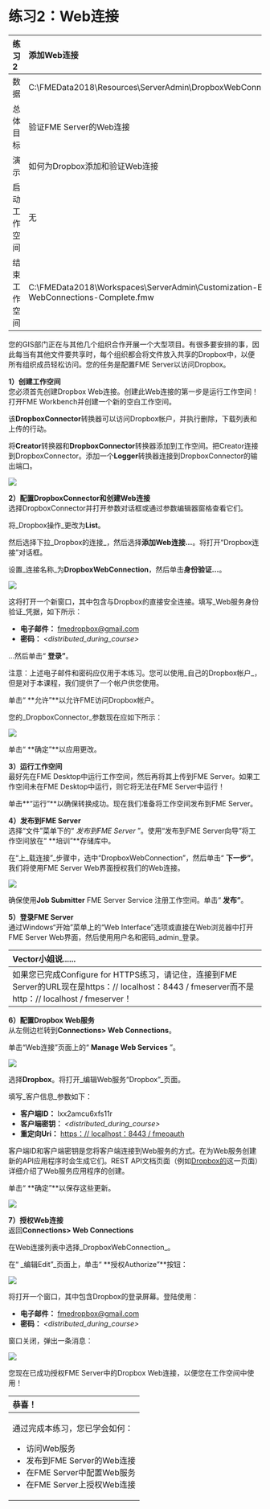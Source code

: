 # 练习2：Web连接

|  练习2 |  添加Web连接 |
| :--- | :--- |
| 数据 | C:\FMEData2018\Resources\ServerAdmin\DropboxWebConnection.xml |
| 总体目标 | 验证FME Server的Web连接 |
| 演示 | 如何为Dropbox添加和验证Web连接 |
| 启动工作空间 | 无 |
| 结束工作空间 | C:\FMEData2018\Workspaces\ServerAdmin\Customization-Ex2-WebConnections-Complete.fmw |

您的GIS部门正在与其他几个组织合作开展一个大型项目。有很多要安排的事，因此每当有其他文件要共享时，每个组织都会将文件放入共享的Dropbox中，以便所有组织成员轻松访问。您的任务是配置FME Server以访问Dropbox。

  
**1）创建工作空间**  
您必须首先创建Dropbox Web连接。创建此Web连接的第一步是运行工作空间！打开FME Workbench并创建一个新的空白工作空间。

该**DropboxConnector**转换器可以访问Dropbox帐户，并执行删除，下载列表和上传的行动。

将**Creator**转换器和**DropboxConnector**转换器添加到工作空间。把Creator连接到DropboxConnector。添加一个**Logger**转换器连接到DropboxConnector的输出端口。

[![](../.gitbook/assets/5.201.ex1.webconnectionsworkbench.png)](https://github.com/xuhengxx/FMETraining-1/tree/c60c1e291fd9e762b26517c54e4fd7ea9f748055/ServerAdmin5Customization/Images/5.201.Ex1.WebConnectionsWorkbench.png)

  
**2）配置DropboxConnector和创建Web连接**  
选择DropboxConnector并打开参数对话框或通过参数编辑器窗格查看它们。

将_Dropbox操作_更改为**List**。

然后选择下拉_Dropbox的连接_，然后选择**添加Web连接...**。将打开“Dropbox连接”对话框。

设置_连接名称_为**DropboxWebConnection**，然后单击**身份验证...**。

[![](https://github.com/domix2000/FMETraining-1/raw/Server-Admin-2018/ServerAdmin5Customization/Images/5.202.Ex1.AuthenticateConnection.png)](https://github.com/xuhengxx/FMETraining-1/tree/c60c1e291fd9e762b26517c54e4fd7ea9f748055/ServerAdmin5Customization/Images/5.202.Ex1.AuthenticateConnection.png)

这将打开一个新窗口，其中包含与Dropbox的直接安全连接。填写_Web服务身份验证_凭据，如下所示：

* **电子邮件：** [fmedropbox@gmail.com](mailto:fmedropbox@gmail.com)
* **密码：** _&lt;distributed\_during\_course&gt;_

...然后单击“ **登录”**。

注意：上述电子邮件和密码应仅用于本练习。您可以使用_自己的Dropbox帐户_，但是对于本课程，我们提供了一个帐户供您使用。

单击“ **允许”**以允许FME访问Dropbox帐户。

您的_DropboxConnector_参数现在应如下所示：

[![](../.gitbook/assets/5.203.ex1.dropboxconnectorparameters.png)](https://github.com/xuhengxx/FMETraining-1/tree/c60c1e291fd9e762b26517c54e4fd7ea9f748055/ServerAdmin5Customization/Images/5.203.Ex1.DropboxConnectorParameters.png)

单击“ **确定”**以应用更改。

  
**3）运行工作空间**  
最好先在FME Desktop中运行工作空间，然后再将其上传到FME Server。如果工作空间未在FME Desktop中运行，则它将无法在FME Server中运行！

单击**“运行”**以确保转换成功。现在我们准备将工作空间发布到FME Server。

  
**4）发布到FME Server**  
选择“文件”菜单下的“ _发布到FME Server_ ”。使用“发布到FME Server向导”将工作空间放在“ **培训”**存储库中。

在“上_载连接”_步骤中，选中“DropboxWebConnection”，然后单击“ **下一步”**。我们将使用FME Server Web界面授权我们的Web连接。

[![](../.gitbook/assets/5.204.ex1.uploadconnections.png)](https://github.com/xuhengxx/FMETraining-1/tree/c60c1e291fd9e762b26517c54e4fd7ea9f748055/ServerAdmin5Customization/Images/5.204.Ex1.UploadConnections.png)

确保使用**Job Submitter** FME Server Service 注册工作空间。单击“ **发布”**。

  
**5）登录FME Server**  
通过Windows“开始”菜单上的“Web Interface”选项或直接在Web浏览器中打开FME Server Web界面，然后使用用户名和密码_admin_登录。

|  Vector小姐说...... |
| :--- |
|  如果您已完成Configure for HTTPS练习，请记住，连接到FME Server的URL现在是https：// localhost：8443 / fmeserver而不是http：// localhost / fmeserver！ |

  
**6）配置Dropbox Web服务**  
从左侧边栏转到**Connections&gt; Web Connections**。

单击“Web连接”页面上的“ **Manage Web Services** ”。

[![](../.gitbook/assets/5.205.ex1.manageservices.png)](https://github.com/xuhengxx/FMETraining-1/tree/c60c1e291fd9e762b26517c54e4fd7ea9f748055/ServerAdmin5Customization/Images/5.205.Ex1.ManageServices.png)

选择**Dropbox**。将打开_编辑Web服务“Dropbox”_页面。

填写_客户信息_参数如下：

* **客户端ID：** lxx2amcu6xfs11r
* **客户端密钥：** _&lt;distributed\_during\_course&gt;_
* **重定向Uri：** [https：// localhost：8443 / fmeoauth](https://localhost:8443/fmeoauth)

客户端ID和客户端密钥是您将客户端连接到Web服务的方式。在为Web服务创建新的API应用程序时会生成它们。REST API文档页面（例如[Dropbox的](https://www.dropbox.com/developers)这一页面）详细介绍了Web服务应用程序的创建。

单击“ **确定”**以保存这些更新。

[![](../.gitbook/assets/5.206.ex1.editwebconnection.png)](https://github.com/xuhengxx/FMETraining-1/tree/c60c1e291fd9e762b26517c54e4fd7ea9f748055/ServerAdmin5Customization/Images/5.206.Ex1.EditWebConnection.png)

  
**7）授权Web连接**  
返回**Connections&gt; Web Connections**

在Web连接列表中选择_DropboxWebConnection_。

在“ _编辑Edit”_页面上，单击“ **授权Authorize”**按钮：

[![](../.gitbook/assets/5.207.ex1.authorize.png)](https://github.com/xuhengxx/FMETraining-1/tree/c60c1e291fd9e762b26517c54e4fd7ea9f748055/ServerAdmin5Customization/Images/5.207.Ex1.Authorize.png)

将打开一个窗口，其中包含Dropbox的登录屏幕。登陆使用：

* **电子邮件：** [fmedropbox@gmail.com](mailto:fmedropbox@gmail.com)
* **密码：** _&lt;distributed\_during\_course&gt;_

窗口关闭，弹出一条消息：

[![](../.gitbook/assets/5.208.ex1.authorizedsuccessfully.png)](https://github.com/xuhengxx/FMETraining-1/tree/c60c1e291fd9e762b26517c54e4fd7ea9f748055/ServerAdmin5Customization/Images/5.208.Ex1.AuthorizedSuccessfully.png)

您现在已成功授权FME Server中的Dropbox Web连接，以便您在工作空间中使用！

<table>
  <thead>
    <tr>
      <th style="text-align:left">恭喜！</th>
    </tr>
  </thead>
  <tbody>
    <tr>
      <td style="text-align:left">
        <p>通过完成本练习，您已学会如何：
          <br />
        </p>
        <ul>
          <li>访问Web服务</li>
          <li>发布到FME Server的Web连接</li>
          <li>在FME Server中配置Web服务</li>
          <li>在FME Server上授权Web连接</li>
        </ul>
      </td>
    </tr>
  </tbody>
</table>